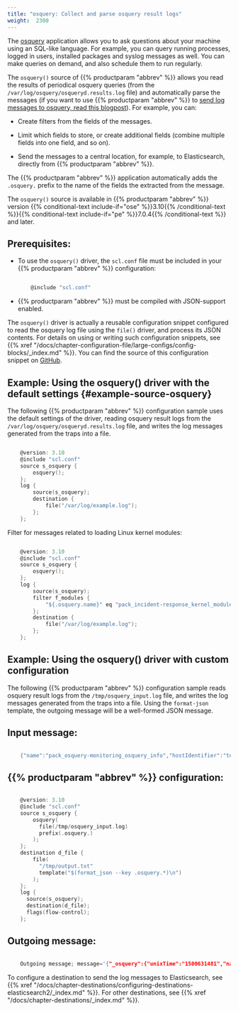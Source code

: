 ```yaml
---
title: "osquery: Collect and parse osquery result logs"
weight:  2300
---
```

<!-- DISCLAIMER: This file is based on the syslog-ng Open Source Edition documentation https://github.com/balabit/syslog-ng-ose-guides/commit/2f4a52ee61d1ea9ad27cb4f3168b95408fddfdf2 and is used under the terms of The syslog-ng Open Source Edition Documentation License. The file has been modified by Axoflow. -->

The [osquery](https://osquery.io) application allows you to ask questions about your machine using an SQL-like language. For example, you can query running processes, logged in users, installed packages and syslog messages as well. You can make queries on demand, and also schedule them to run regularly.

The `osquery()` source of {{% productparam "abbrev" %}} allows you read the results of periodical osquery queries (from the `/var/log/osquery/osqueryd.results.log` file) and automatically parse the messages (if you want to use {{% productparam "abbrev" %}} to [send log messages to osquery, read this blogpost](https://syslog-ng.com/blog/endpoint-visibility-and-monitoring-using-osquery-and-syslog-ng/)). For example, you can:

  - Create filters from the fields of the messages.

  - Limit which fields to store, or create additional fields (combine multiple fields into one field, and so on).

  - Send the messages to a central location, for example, to Elasticsearch, directly from {{% productparam "abbrev" %}}.

The {{% productparam "abbrev" %}} application automatically adds the `.osquery.` prefix to the name of the fields the extracted from the message.

The `osquery()` source is available in {{% productparam "abbrev" %}} version {{% conditional-text include-if="ose" %}}3.10{{% /conditional-text %}}{{% conditional-text include-if="pe" %}}7.0.4{{% /conditional-text %}} and later.


## Prerequisites:

  - To use the `osquery()` driver, the `scl.conf` file must be included in your {{% productparam "abbrev" %}} configuration:
    
    ```c
    
        @include "scl.conf"
    
    ```

  - {{% productparam "abbrev" %}} must be compiled with JSON-support enabled.


The `osquery()` driver is actually a reusable configuration snippet configured to read the osquery log file using the `file()` driver, and process its JSON contents. For details on using or writing such configuration snippets, see {{% xref "/docs/chapter-configuration-file/large-configs/config-blocks/_index.md" %}}. You can find the source of this configuration snippet on [GitHub](https://github.com/syslog-ng/syslog-ng/blob/master/scl/osquery/plugin.conf).


## Example: Using the osquery() driver with the default settings {#example-source-osquery}

The following {{% productparam "abbrev" %}} configuration sample uses the default settings of the driver, reading osquery result logs from the `/var/log/osquery/osqueryd.results.log` file, and writes the log messages generated from the traps into a file.

```c

    @version: 3.10
    @include "scl.conf"
    source s_osquery {
        osquery();
    };
    log {
        source(s_osquery);
        destination {
            file("/var/log/example.log");
        };
    };

```

Filter for messages related to loading Linux kernel modules:

```c

    @version: 3.10
    @include "scl.conf"
    source s_osquery {
        osquery();
    };
    log {
        source(s_osquery);
        filter f_modules {
            "${.osquery.name}" eq "pack_incident-response_kernel_modules"
        };
        destination {
            file("/var/log/example.log");
        };
    };

```



## Example: Using the osquery() driver with custom configuration

The following {{% productparam "abbrev" %}} configuration sample reads osquery result logs from the `/tmp/osquery_input.log` file, and writes the log messages generated from the traps into a file. Using the `format-json` template, the outgoing message will be a well-formed JSON message.


## Input message:

```c

    {"name":"pack_osquery-monitoring_osquery_info","hostIdentifier":"testhost","calendarTime":"Fri Jul 21 10:04:41 2017 UTC","unixTime":"1500631481","decorations":{"host_uuid":"4C4C4544-004D-3610-8043-C2C04F4D3332","username":"myuser"},"columns":{"build_distro":"xenial","build_platform":"ubuntu","config_hash":"43cd1c6a7d0c283e21e026a53e619b2e582e94ee","config_valid":"1","counter":"4","extensions":"active","instance_id":"d0c3eb0d-f8e0-4bea-868b-18a2c61b438d","pid":"19764","resident_size":"26416000","start_time":"1500629552","system_time":"223","user_time":"476","uuid":"4C4C4544-004D-3610-8043-C2C04F4D3332","version":"2.5.0","watcher":"19762"},"action":"added"}

```



## {{% productparam "abbrev" %}} configuration:

```c

    @version: 3.10
    @include "scl.conf"
    source s_osquery {
        osquery(
          file(/tmp/osquery_input.log)
          prefix(.osquery.)
        );
    };
    destination d_file {
        file(
          "/tmp/output.txt"
          template("$(format_json --key .osquery.*)\n")
        );
    };
    log {
      source(s_osquery);
      destination(d_file);
      flags(flow-control);
    };

```

## Outgoing message:

```c

    Outgoing message; message='{"_osquery":{"unixTime":"1500631481","name":"pack_osquery-monitoring_osquery_info","hostIdentifier":"testhost","decorations":{"username":"myuser","host_uuid":"4C4C4544-004D-3610-8043-C2C04F4D3332"},"columns":{"watcher":"19762","version":"2.5.0","uuid":"4C4C4544-004D-3610-8043-C2C04F4D3332","user_time":"476","system_time":"223","start_time":"1500629552","resident_size":"26416000","pid":"19764","instance_id":"d0c3eb0d-f8e0-4bea-868b-18a2c61b438d","extensions":"active","counter":"4","config_valid":"1","config_hash":"43cd1c6a7d0c283e21e026a53e619b2e582e94ee","build_platform":"ubuntu","build_distro":"xenial"},"calendarTime":"Fri Jul 21 10:04:41 2017 UTC","action":"added"}}\x0a'

```



To configure a destination to send the log messages to Elasticsearch, see {{% xref "/docs/chapter-destinations/configuring-destinations-elasticsearch2/_index.md" %}}. For other destinations, see {{% xref "/docs/chapter-destinations/_index.md" %}}.
